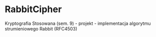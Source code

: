 # RabbitCipher
Kryptografia Stosowana (sem. 9) - projekt - implementacja algorytmu strumieniowego Rabbit (RFC4503)
